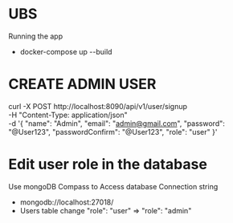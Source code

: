 # UBS

Running the app
- docker-compose up --build


# CREATE ADMIN USER
curl -X POST http://localhost:8090/api/v1/user/signup \
-H "Content-Type: application/json" \
-d '{
    "name": "Admin",
    "email": "admin@gmail.com",
    "password": "@User123",
    "passwordConfirm": "@User123",
    "role": "user"
}'

# Edit user role in the database 
Use mongoDB Compass to Access database
Connection string
  -  mongodb://localhost:27018/
  - Users table change  "role": "user" => "role": "admin"